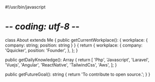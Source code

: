 #!/usr/bin/javascript
# -*- coding: utf-8 -*-

class About extends Me {
  public getCurrentWorkplace(): { workplace: { company: string; position: string } } {
    return {
      workplace: {
        company: 'Qquicker',
        position: 'Founder',
      },
    };
  }

  public getDailyKnowledge(): Array<string> {
    return [
      'Php',
      'Javascript',
      'Laravel',
      'Vuejs',
      'Angular',
      'ReactNative',
      'TailwindCss',
      'Aws',
    ];
  }

  public getFutureGoal(): string {
    return 'To contribute to open source.';
  }
}

